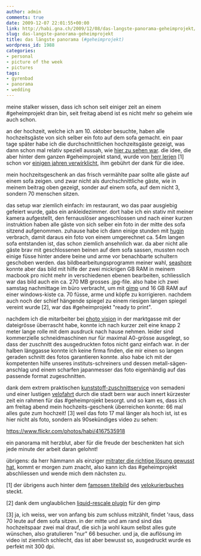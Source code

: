 ```yaml
---
author: admin
comments: true
date: 2009-12-07 22:01:55+00:00
link: http://habi.gna.ch/2009/12/08/das-langste-panorama-geheimprojekt/
slug: das-langste-panorama-geheimprojekt
title: das längste panorama (#geheimprojekt)
wordpress_id: 1988
categories:
- personal
- picture of the week
- pictures
tags:
- gyrenbad
- panorama
- wedding
---
```


meine stalker wissen, dass ich schon seit einiger zeit an einem #geheimprojekt dran bin, seit freitag abend ist es nicht mehr so geheim wie auch schon.

an der hochzeit, welche ich am 10. oktober besuchte, haben alle hochzeitsgäste von sich selber ein foto auf dem sofa gemacht. ein paar tage später habe ich die durchschnittlichen hochzeitsgäste gezeigt, was dann schon mal relativ speziell aussah, wie [hier zu sehen war](http://habi.gna.ch/2009/10/14/durchschnittliche-hochzeitsbesucher/). die idee, die aber hinter dem ganzen #geheimprojekt stand, wurde von [herr lerjen](http://www.arua.ch/) [1] schon vor [einigen jahren verwirklicht](http://www.arua.ch/pics/75.html), ihm gebührt der dank für die idee.

mein hochzeitsgeschenk an das frisch vermählte paar sollte alle gäste auf einem sofa zeigen. und zwar nicht als durchschnittliche gäste, wie in meinem beitrag oben gezeigt, sonder auf einem sofa, auf dem nicht 3, sondern 70 menschen sitzen.

das setup war ziemlich einfach: im restaurant, wo das paar ausgiebig gefeiert wurde, gabs ein ankleidezimmer. dort habe ich ein stativ mit meiner kamera aufgestellt, den fernauslöser angeschlossen und nach einer kurzen instruktion haben alle gäste von sich selber ein foto in der mitte des sofa sitzend aufgenommen. zuhause habe ich dann einige stunden mit [hugin](http://hugin.sourceforge.net/) verbrach, damit daraus ein foto von einem umgerechnet ca. 54m langen sofa entstanden ist, das schon ziemlich ansehnlich war. da aber nicht alle gäste brav mit geschlossenen beinen auf dem sofa sassen, mussten noch einige füsse hinter andere beine und arme vor benachbarte schultern geschoben werden. das bildbearbeitungsprogramm meiner wahl, [seashore](http://seashore.sourceforge.net/) konnte aber das bild mit hilfe der zwei mickrigen GB RAM in meinem macbook pro nicht mehr in verschiedenen ebenen bearbeiten, schliesslich war das bild auch ein ca. 270 MB grosses .jpg-file. also habe ich zwei samstag nachmittage im büro verbracht, um mit [gimp](http://www.gimp.org/) und 16 GB RAM auf einer windows-kiste ca. 70 füsse, arme und köpfe zu korrigieren. nachdem auch noch der schief hängende spiegel zu einem riesigen langen spiegel vereint wurde [2], war das #geheimprojekt "ready to print".

nachdem ich die mitarbeiter bei [photo vision](http://photovision.ch/neu/index.php?menu=Seitenangebot&lan=d&id=1) in der marktgasse mit der dateigrösse überrascht habe, konnte ich nach kurzer zeit eine knapp 2 meter lange rolle mit dem ausdruck nach hause nehmen. leider sind kommerzielle schneidmaschinen nur für maximal A0-grösse ausgelegt, so dass der zuschnitt des ausgedruckten fotos nicht ganz einfach war. in der halben länggasse konnte ich keine firma finden, die mir einen so langen geraden schnitt des fotos garantieren konnte. also habe ich mit der kompetenten hilfe unseres instituts-schreiners und dessen metall-sägen-anschlag und einem scharfen japanmesser das foto eigenhändig auf das passende format zugeschnitten.

dank dem extrem praktischen [kunststoff-zuschnittservice](http://www.semadeni.com:80/index.cfm?D43026331185B8C4BA9114EE150D9784) von semadeni und einer lustigen [velofahrt](http://identi.ca/notice/16002343) durch die stadt bern war auch innert kürzester zeit ein rahmen für das #geheimprojekt besorgt. und so kam es, dass ich am freitag abend mein hochzeits-geschenk überreichen konnte: 66 mal alles gute zum hochzeit! [3] weil das foto 17 mal länger als hoch ist, ist es hier nicht als foto, sondern als 90sekündiges video zu sehen:

https://www.flickr.com/photos/habi/4167535918

ein panorama mit herzblut, aber für die freude der beschenkten hat sich jede minute der arbeit daran gelohnt!

übrigens: da herr hämmann als einziger [mitrater die richtige lösung gewusst hat,](http://habi.gna.ch/2009/10/14/durchschnittliche-hochzeitsbesucher/#comment-12688) kommt er morgen zum znacht, also kann ich das #geheimprojekt abschliessen und wende mich dem nächsten zu.

[1] der übrigens auch hinter dem [famosen titelbild](http://www.arua.ch/insp/206.html) des [velokurierbuches](http://www.velokurierbern.ch/ueber-uns/velokurierbuch.html) steckt.

[2] dank dem unglaublichen [liquid-rescale plugin](http://liquidrescale.wikidot.com/) für den gimp

[3] ja, ich weiss, wer von anfang bis zum schluss mitzählt, findet 'raus, dass 70 leute auf dem sofa sitzen. in der mitte und am rand sind das hochzeitspaar zwei mal drauf, die sich ja wohl kaum selbst alles gute wünschen, also gratulieren "nur" 66 besucher. und ja, die auflösung im video ist ziemlich schlecht, das ist aber bewusst so, ausgedruckt wurde es perfekt mit 300 dpi.
